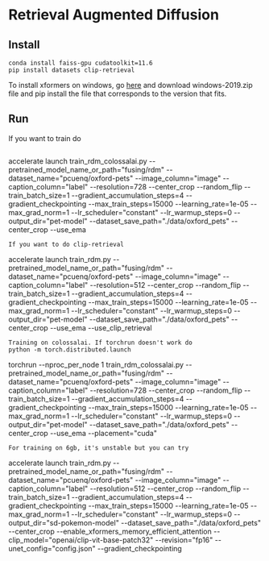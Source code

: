 # Retrieval Augmented Diffusion
## Install
```
conda install faiss-gpu cudatoolkit=11.6
pip install datasets clip-retrieval
```
To install xformers on windows, go [here](https://github.com/facebookresearch/xformers/actions/runs/3543179717) and download windows-2019.zip file and pip install the file that corresponds to the version that fits.
## Run
If you want to train do
```
```
accelerate launch train_rdm_colossalai.py --pretrained_model_name_or_path="fusing/rdm" --dataset_name="pcuenq/oxford-pets" --image_column="image" --caption_column="label" --resolution=728 --center_crop --random_flip --train_batch_size=1 --gradient_accumulation_steps=4 --gradient_checkpointing --max_train_steps=15000 --learning_rate=1e-05 --max_grad_norm=1 --lr_scheduler="constant" --lr_warmup_steps=0 --output_dir="pet-model" --dataset_save_path="./data/oxford_pets" --center_crop --use_ema
```
If you want to do clip-retrieval
```
accelerate launch train_rdm.py --pretrained_model_name_or_path="fusing/rdm" --dataset_name="pcuenq/oxford-pets" --image_column="image" --caption_column="label" --resolution=512 --center_crop --random_flip --train_batch_size=1 --gradient_accumulation_steps=4 --gradient_checkpointing --max_train_steps=15000 --learning_rate=1e-05 --max_grad_norm=1 --lr_scheduler="constant" --lr_warmup_steps=0 --output_dir="pet-model" --dataset_save_path="./data/oxford_pets" --center_crop --use_ema --use_clip_retrieval
```
Training on colossalai. If torchrun doesn't work do 
python -m torch.distributed.launch
```
torchrun --nproc_per_node 1 train_rdm_colossalai.py --pretrained_model_name_or_path="fusing/rdm" --dataset_name="pcuenq/oxford-pets" --image_column="image" --caption_column="label" --resolution=728 --center_crop --random_flip --train_batch_size=1 --gradient_accumulation_steps=4 --gradient_checkpointing --max_train_steps=15000 --learning_rate=1e-05 --max_grad_norm=1 --lr_scheduler="constant" --lr_warmup_steps=0 --output_dir="pet-model" --dataset_save_path="./data/oxford_pets" --center_crop --use_ema --placement="cuda"
```
For training on 6gb, it's unstable but you can try
```
accelerate launch train_rdm.py --pretrained_model_name_or_path="fusing/rdm" --dataset_name="pcuenq/oxford-pets" --image_column="image" --caption_column="label" --resolution=512 --center_crop --random_flip --train_batch_size=1 --gradient_accumulation_steps=4 --gradient_checkpointing --max_train_steps=15000 --learning_rate=1e-05 --max_grad_norm=1 --lr_scheduler="constant" --lr_warmup_steps=0 --output_dir="sd-pokemon-model" --dataset_save_path="./data/oxford_pets" --center_crop --enable_xformers_memory_efficient_attention --clip_model="openai/clip-vit-base-patch32" --revision="fp16" --unet_config="config.json" --gradient_checkpointing
```